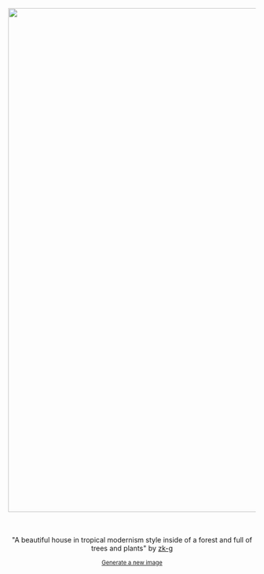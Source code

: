 
<div align="center">
  <a href="https://raw.githubusercontent.com/zk-g/zk-g/main/images/27.png"><img src="https://raw.githubusercontent.com/zk-g/zk-g/main/images/27.png" width="1024px"></a>
  <br>
  <br>
  <br>
  <p class="has-text-grey">"A beautiful house in tropical modernism style inside of a forest and full of trees and plants" by <a href="https://github.com/zk-g" target="_blank">zk-g</a></p>
  <sup><a href="https://github.com/zk-g/zk-g/issues/new/choose">Generate a new image</a></sup>
</div>
